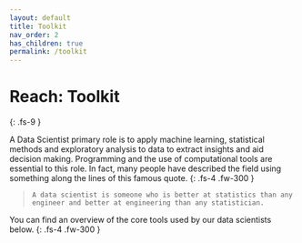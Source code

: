 ```yaml
---
layout: default
title: Toolkit
nav_order: 2
has_children: true
permalink: /toolkit
---
```


# Reach: Toolkit
{: .fs-9 }

A Data Scientist primary role is to apply machine learning, statistical methods and exploratory analysis to data to extract insights and aid decision making. Programming and the use of computational tools are essential to this role. In fact, many people have described the field using something along the lines of this famous quote.
{: .fs-4 .fw-300 }

> `A data scientist is someone who is better at statistics than any engineer and better at engineering than any statistician.`

You can find an overview of the core tools used by our data scientists below.
{: .fs-4 .fw-300 }
